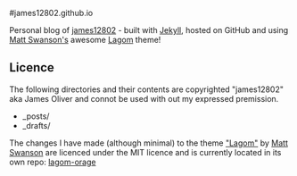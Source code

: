 #james12802.github.io

Personal blog of [james12802][j] - built with [Jekyll][jk], hosted on GitHub and using [Matt Swanson's][ms] awesome [Lagom][l] theme!

Licence
---
The following directories and their contents are copyrighted "james12802" aka James Oliver and connot be used with out my expressed premission.

* _posts/
* _drafts/

The changes I have made (although minimal) to the theme ["Lagom"][l] by [Matt Swanson][ms] are licenced under the MIT licence and is currently located in its own repo: [lagom-orage][lo]

[j]: http://james12802.co.uk
[jk]: http://jekyllrb.com/
[ms]: http://github.com/swanson
[l]: http://github.com/swanson/lagom
[lo]: http://github.com/james12802/lagom-orange